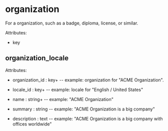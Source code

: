 # organization

For a organization, such as a badge, diploma, license, or similar.

Attributes:

* key


## organization_locale

Attributes:

* organization_id : key+ -- example: organization for "ACME Organization".

* locale_id : key+ -- example: locale for "English / United States"

* name : string+ -- example: "ACME Organization"

* summary : string -- example: "ACME Organization is a big company"

* description : text -- example: "ACME Organization is a big company with offices worldwide"
